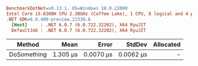 ``` ini

BenchmarkDotNet=v0.13.1, OS=Windows 10.0.22000
Intel Core i5-8300H CPU 2.30GHz (Coffee Lake), 1 CPU, 8 logical and 4 physical cores
.NET SDK=6.0.400-preview.22330.6
  [Host]     : .NET 6.0.7 (6.0.722.32202), X64 RyuJIT
  DefaultJob : .NET 6.0.7 (6.0.722.32202), X64 RyuJIT


```
|      Method |     Mean |     Error |    StdDev | Allocated |
|------------ |---------:|----------:|----------:|----------:|
| DoSomething | 1.305 μs | 0.0070 μs | 0.0062 μs |         - |

